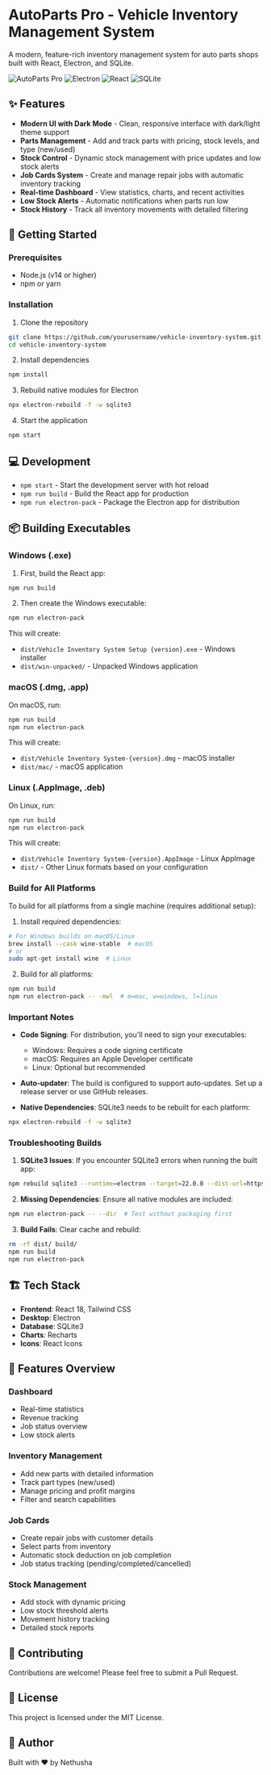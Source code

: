 # AutoParts Pro - Vehicle Inventory Management System

A modern, feature-rich inventory management system for auto parts shops built with React, Electron, and SQLite.

![AutoParts Pro](https://img.shields.io/badge/AutoParts-Pro-blue)
![Electron](https://img.shields.io/badge/Electron-22.0.0-47848F?logo=electron)
![React](https://img.shields.io/badge/React-18.2.0-61DAFB?logo=react)
![SQLite](https://img.shields.io/badge/SQLite-3-003B57?logo=sqlite)

## ✨ Features

- **Modern UI with Dark Mode** - Clean, responsive interface with dark/light theme support
- **Parts Management** - Add and track parts with pricing, stock levels, and type (new/used)
- **Stock Control** - Dynamic stock management with price updates and low stock alerts
- **Job Cards System** - Create and manage repair jobs with automatic inventory tracking
- **Real-time Dashboard** - View statistics, charts, and recent activities
- **Low Stock Alerts** - Automatic notifications when parts run low
- **Stock History** - Track all inventory movements with detailed filtering

## 🚀 Getting Started

### Prerequisites

- Node.js (v14 or higher)
- npm or yarn

### Installation

1. Clone the repository
```bash
git clone https://github.com/yourusername/vehicle-inventory-system.git
cd vehicle-inventory-system
```

2. Install dependencies
```bash
npm install
```

3. Rebuild native modules for Electron
```bash
npx electron-rebuild -f -w sqlite3
```

4. Start the application
```bash
npm start
```

## 💻 Development

- `npm start` - Start the development server with hot reload
- `npm run build` - Build the React app for production
- `npm run electron-pack` - Package the Electron app for distribution

## 📦 Building Executables

### Windows (.exe)

1. First, build the React app:
```bash
npm run build
```

2. Then create the Windows executable:
```bash
npm run electron-pack
```

This will create:
- `dist/Vehicle Inventory System Setup {version}.exe` - Windows installer
- `dist/win-unpacked/` - Unpacked Windows application

### macOS (.dmg, .app)

On macOS, run:
```bash
npm run build
npm run electron-pack
```

This will create:
- `dist/Vehicle Inventory System-{version}.dmg` - macOS installer
- `dist/mac/` - macOS application

### Linux (.AppImage, .deb)

On Linux, run:
```bash
npm run build
npm run electron-pack
```

This will create:
- `dist/Vehicle Inventory System-{version}.AppImage` - Linux AppImage
- `dist/` - Other Linux formats based on your configuration

### Build for All Platforms

To build for all platforms from a single machine (requires additional setup):

1. Install required dependencies:
```bash
# For Windows builds on macOS/Linux
brew install --cask wine-stable  # macOS
# or
sudo apt-get install wine  # Linux
```

2. Build for all platforms:
```bash
npm run build
npm run electron-pack -- -mwl  # m=mac, w=windows, l=linux
```

### Important Notes

- **Code Signing**: For distribution, you'll need to sign your executables:
  - Windows: Requires a code signing certificate
  - macOS: Requires an Apple Developer certificate
  - Linux: Optional but recommended

- **Auto-updater**: The build is configured to support auto-updates. Set up a release server or use GitHub releases.

- **Native Dependencies**: SQLite3 needs to be rebuilt for each platform:
```bash
npx electron-rebuild -f -w sqlite3
```

### Troubleshooting Builds

1. **SQLite3 Issues**: If you encounter SQLite3 errors when running the built app:
```bash
npm rebuild sqlite3 --runtime=electron --target=22.0.0 --dist-url=https://atom.io/download/electron
```

2. **Missing Dependencies**: Ensure all native modules are included:
```bash
npm run electron-pack -- --dir  # Test without packaging first
```

3. **Build Fails**: Clear cache and rebuild:
```bash
rm -rf dist/ build/
npm run build
npm run electron-pack
```

## 🏗️ Tech Stack

- **Frontend**: React 18, Tailwind CSS
- **Desktop**: Electron
- **Database**: SQLite3
- **Charts**: Recharts
- **Icons**: React Icons

## 📱 Features Overview

### Dashboard
- Real-time statistics
- Revenue tracking
- Job status overview
- Low stock alerts

### Inventory Management
- Add new parts with detailed information
- Track part types (new/used)
- Manage pricing and profit margins
- Filter and search capabilities

### Job Cards
- Create repair jobs with customer details
- Select parts from inventory
- Automatic stock deduction on job completion
- Job status tracking (pending/completed/cancelled)

### Stock Management
- Add stock with dynamic pricing
- Low stock threshold alerts
- Movement history tracking
- Detailed stock reports

## 🤝 Contributing

Contributions are welcome! Please feel free to submit a Pull Request.

## 📄 License

This project is licensed under the MIT License.

## 👥 Author

Built with ❤️ by Nethusha
